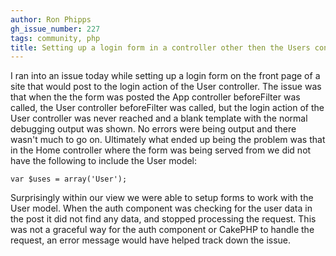 ```yaml
---
author: Ron Phipps
gh_issue_number: 227
tags: community, php
title: Setting up a login form in a controller other then the Users controller in CakePHP, don't forget the User model
---
```


I ran into an issue today while setting up a login form on the front page of a site that would post to the login action of the User controller.  The issue was that when the the form was posted the App controller beforeFilter was called, the User controller beforeFilter was called, but the login action of the User controller was never reached and a blank template with the normal debugging output was shown.  No errors were being output and there wasn't much to go on.  Ultimately what ended up being the problem was that in the Home controller where the form was being served from we did not have the following to include the User model:

```
var $uses = array('User');
```

Surprisingly within our view we were able to setup forms to work with the User model.  When the auth component was checking for the user data in the post it did not find any data, and stopped processing the request.  This was not a graceful way for the auth component or CakePHP to handle the request, an error message would have helped track down the issue.
